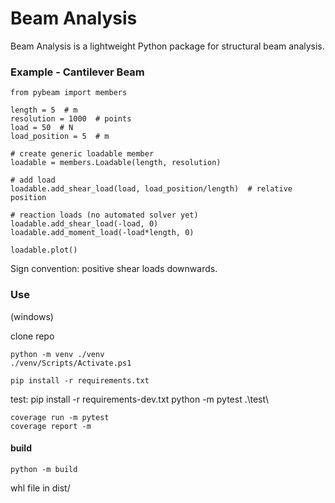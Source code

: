 # Beam Analysis

Beam Analysis is a lightweight Python package for structural beam analysis.

### Example - Cantilever Beam

    from pybeam import members

    length = 5  # m
    resolution = 1000  # points
    load = 50  # N
    load_position = 5  # m

    # create generic loadable member
    loadable = members.Loadable(length, resolution)

    # add load 
    loadable.add_shear_load(load, load_position/length)  # relative position

    # reaction loads (no automated solver yet)
    loadable.add_shear_load(-load, 0)
    loadable.add_moment_load(-load*length, 0)

    loadable.plot()



Sign convention: positive shear loads downwards.

### Use
(windows)

clone repo

    python -m venv ./venv
    ./venv/Scripts/Activate.ps1

    pip install -r requirements.txt
    

test:
    pip install -r requirements-dev.txt
    python -m pytest .\test\

    coverage run -m pytest
    coverage report -m

#### build

    python -m build

whl file in dist/

